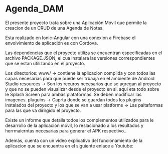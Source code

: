 # Agenda_DAM

El presente proyecto trata sobre una Aplicación Móvil que permite la creacion de un CRUD de una Agenda de Notas.

Esta realizado en Ionic-Angular con una conexion a Firebase el envolvimiento de aplicación es con Cordova.

Las dependencias que el proyecto utiliza se encuentran especificadas en el archivo PACKAGE.JSON, el cua instalara las versiones correspondientes que se estan utilizando en el proyecto.

Los directorios:
www/ -> contiene la aplicacion complida y con todos las capas necesarias para que puede ser trbaaja en el ambiente de Android Studio
resources -> Son los recuros necesarios que se agregan al proyecto y que no se pueden visualizar desde el proyecto en si. aqui eta todo sobre le Splash Screen para ambas plataformas. Se deben modificar las imagenes.
pluguins -> Caprta donde se guardan todos los plugins instalados del proyecto y los que se van a usar
platforms -> Las paltaformas para las que va dirirgido el proyecto.

Existe un informe que detalla todos los complementos utilizados para le desarrollo de la aplicación móvil, lo reslacionado a los resultados y herrmaierntas necesarias para generar el APK respectivo..

Además, cuenta con un video explicativo del funcionamiento de la aplicacion que se encuentra en el siguiente enlace a Youtube: 
